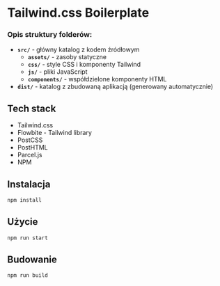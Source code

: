 # Tailwind.css Boilerplate
### Opis struktury folderów:
- **`src/`** - główny katalog z kodem źródłowym
  - **`assets/`** - zasoby statyczne
  - **`css/`** - style CSS i komponenty Tailwind
  - **`js/`** - pliki JavaScript
  - **`components/`** - współdzielone komponenty HTML
- **`dist/`** - katalog z zbudowaną aplikacją (generowany automatycznie)

## Tech stack
- Tailwind.css
- Flowbite - Tailwind library
- PostCSS
- PostHTML
- Parcel.js
- NPM

## Instalacja
```bash
npm install
```
## Użycie
```bash
npm run start
```
## Budowanie
```bash
npm run build
```
